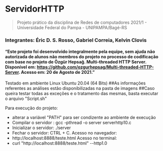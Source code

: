 # ServidorHTTP
> Projeto prático da disciplina de Redes de computadores 2021/1 - Universidade Federal do Pampa - UNIPAMPA/Bagé-RS
### Integrantes: Éric D. S. Rosso, Gabriel Correia, Kelvin Clovis
#### “Este projeto foi desenvolvido integralmente pela equipe, sem ajuda não autorizada de alunos não membros do projeto no processo de codificação com base no projeto de Özgür Hepsağ. Multi-threaded HTTP Server. Disponível em: https://github.com/ozgurhepsag/Multi-threaded-HTTP-Server. Acesso em: 20 de Agosto de 2021.”

Testado em ambiente Linux Ubuntu 20.04 (64 Bits)
##As informações referentes as análises estão disponibilizadas na pasta de imagens
##Caso queira testar todas as exceções e o tratamento das mesmas, basta executar o arquivo "Script.sh" 



Para execução do projeto:
   * alterar a variável "PATH" para ser condizente ao ambiente de execução
   * Compilar o servidor : gcc -pthread -o server serverhttp10.c 
   * Inicializar o servidor: ./server
   * Fechar o servidor: CTRL + C.
Acesso no navegador: 
   * http://localhost:8888/teste.html
Acesso no terminal:
   * curl "http://localhost:8888/teste.html" --http1.0
